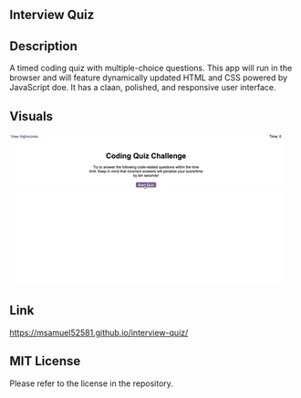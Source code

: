## Interview Quiz

## Description

A timed coding quiz with multiple-choice questions. This app will run in the browser and will feature dynamically updated HTML and CSS powered by JavaScript doe. It has a claan, polished, and responsive user interface.

## Visuals

![Alt text](Assets/04-web-apis-homework-demo.gif)

## Link

https://msamuel52581.github.io/interview-quiz/

## MIT License

Please refer to the license in the repository.